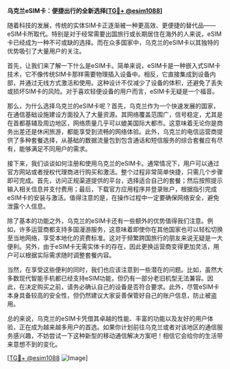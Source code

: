 **乌克兰eSIM卡：便捷出行的全新选择[[TG💪+ @esim1088](https://t.me/s/esim1088)]**

随着科技的发展，传统的实体SIM卡正逐渐被一种更高效、更便捷的替代品——eSIM卡所取代。特别是对于经常需要出国旅行或长期居住在海外的人来说，eSIM卡已经成为一种不可或缺的选择。而在众多国家中，乌克兰的eSIM卡以其独特的优势吸引了大量用户的关注。

首先，让我们来了解一下什么是eSIM卡。简单来说，eSIM卡是一种嵌入式SIM卡技术，它不像传统SIM卡那样需要物理插入设备中。相反，它直接集成到设备内部，并通过无线方式激活和使用。这种设计不仅减少了设备的体积，还避免了丢失或损坏SIM卡的风险。对于喜欢轻便设备的用户而言，eSIM卡无疑是一个福音。

那么，为什么选择乌克兰的eSIM卡呢？首先，乌克兰作为一个快速发展的国家，在通信基础设施建设方面投入了大量资源。其网络覆盖范围广，信号稳定，尤其是在首都基辅及周边地区，网络质量几乎可以媲美国际大都市。这意味着无论你是商务出差还是休闲旅游，都能享受到流畅的网络体验。此外，乌克兰的电信运营商提供了多种套餐选择，从基础的数据流量包到包含通话和短信服务的综合套餐应有尽有，能够满足不同用户的需求。

接下来，我们谈谈如何注册和使用乌克兰的eSIM卡。通常情况下，用户可以通过官方网站或者授权代理商进行购买和激活。整个过程非常简单快捷，只需几个步骤即可完成。首先，访问正规渠道提供的平台，选择适合自己的套餐；然后按照提示输入相关信息并支付费用；最后，下载官方应用程序并登录账户，根据指引完成eSIM卡的安装与激活。值得注意的是，在操作过程中一定要确保网络安全，避免泄露个人信息。

除了基本的功能之外，乌克兰的eSIM卡还有一些额外的优势值得我们注意。例如，许多运营商都支持多国漫游服务，这意味着即使你在其他国家也可以轻松切换至当地网络，享受本地化的资费标准。这对于频繁跨国旅行的朋友来说无疑是一大便利。另外，由于eSIM卡无需实体卡的存在，因此更换运营商变得更加灵活，用户可以根据实际需求随时调整套餐内容。

当然，在享受这些便利的同时，我们也应该注意到一些潜在的问题。比如，虽然大多数现代智能手机都已经支持eSIM功能，但仍有一部分老旧机型无法兼容。因此，在决定购买之前，请务必确认自己的设备是否符合要求。此外，尽管eSIM卡本身具备较高的安全性，但仍然建议大家妥善保管好自己的账户信息，防止被盗用。

总的来说，乌克兰的eSIM卡凭借其卓越的性能、丰富的功能以及友好的用户体验，正在成为越来越多用户的首选。如果你计划前往乌克兰或者对该地区的通信服务感兴趣，不妨尝试一下这种新型的移动通信解决方案吧！相信它会给你的生活带来意想不到的变化。

[[TG💪+ @esim1088](https://t.me/s/esim1088) ![Image](https://i.postimg.cc/4NQfJmqS/Snipaste-2025-05-13-00-14-12.png)]